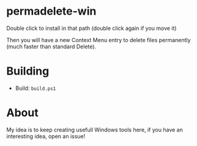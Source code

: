 # permadelete-win

Double click to install in that path (double click again if you move it)

Then you will have a new Context Menu entry to delete files permanently (much faster than standard Delete).


# Building

- Build: `build.ps1`

# About

My idea is to keep creating usefull Windows tools here, if you have an interesting idea, open an issue!
